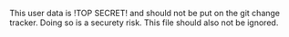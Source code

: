 This user data is !TOP SECRET! and should not be put on the git change tracker. Doing so is a securety risk.
This file should also not be ignored.